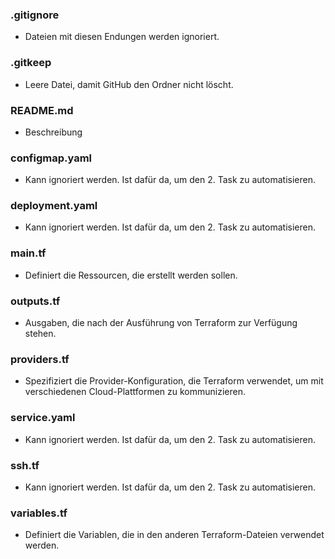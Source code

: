 ### .gitignore
- Dateien mit diesen Endungen werden ignoriert.
### .gitkeep
- Leere Datei, damit GitHub den Ordner nicht löscht.
### README.md
- Beschreibung
### configmap.yaml
- Kann ignoriert werden. Ist dafür da, um den 2. Task zu automatisieren.
### deployment.yaml
- Kann ignoriert werden. Ist dafür da, um den 2. Task zu automatisieren.
### main.tf
- Definiert die Ressourcen, die erstellt werden sollen.
### outputs.tf
- Ausgaben, die nach der Ausführung von Terraform zur Verfügung stehen.
### providers.tf
- Spezifiziert die Provider-Konfiguration, die Terraform verwendet, um mit verschiedenen Cloud-Plattformen zu kommunizieren.
### service.yaml
- Kann ignoriert werden. Ist dafür da, um den 2. Task zu automatisieren.
### ssh.tf
- Kann ignoriert werden. Ist dafür da, um den 2. Task zu automatisieren.
### variables.tf
- Definiert die Variablen, die in den anderen Terraform-Dateien verwendet werden.
